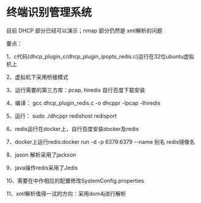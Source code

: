 # 终端识别管理系统

目前 DHCP 部分已经可以演示；nmap 部分仍然是 xml解析的问题

要点：

1、c代码(dhcp_plugin_c/dhcp_plugin_ipopts_redis.c)运行在32位ubuntu虚拟机上

2、虚拟机下采用桥接模式

3、运行需要的第三方库：pcap, hiredis 自行百度下载安装

4、编译： gcc dhcp_plugin_redis.c -o dhcppr -lpcap -lhiredis

5、运行： sudo ./dhcppr redishost redisport 

6、redis运行在docker上，自行百度安装docker及redis

7、docker上运行redis:docker run -d -p 6379:6379 --name 别名  redis镜像名

8、jason 解析采用了jackson

9、java操作redis采用了Jedis

10、需要在中作相应的配置修改SystemConfig.properties

11、xml解析值得一试的方向：采用dom4j进行解析


